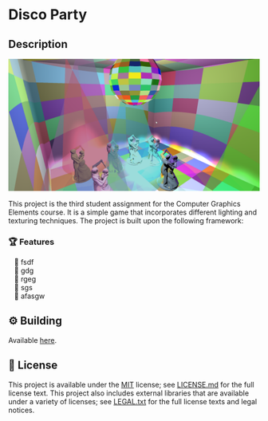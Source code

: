 # Disco Party

## Description
![](./assets/screenshots/all_lights.png)

This project is the third student assignment  for the Computer Graphics Elements course. It is a simple game that incorporates different
lighting and texturing techniques. The project is built upon the following framework:

  ### :trophy: Features
  &nbsp;&nbsp; :small_blue_diamond: fsdf  
  &nbsp;&nbsp; :small_blue_diamond: gdg  
  &nbsp;&nbsp; :small_blue_diamond: rgeg  
  &nbsp;&nbsp; :small_blue_diamond: sgs   
  &nbsp;&nbsp; :small_blue_diamond: afasgw    

## :gear: Building
Available [here](https://github.com/UPB-Graphics/gfx-framework).

## :page_facing_up: License

This project is available under the [MIT][ref-mit] license; see [LICENSE.md](LICENSE.md) for the full license text.
This project also includes external libraries that are available under a variety of licenses; see [LEGAL.txt](LEGAL.txt)
for the full license texts and legal notices.


[ref-cmake]:            https://github.com/Kitware/CMake/
[ref-cmake-dl]:         https://github.com/Kitware/CMake/releases/
[ref-cmake-build]:      https://github.com/Kitware/CMake#building-cmake-from-scratch
[ref-mit]:              https://opensource.org/licenses/MIT
